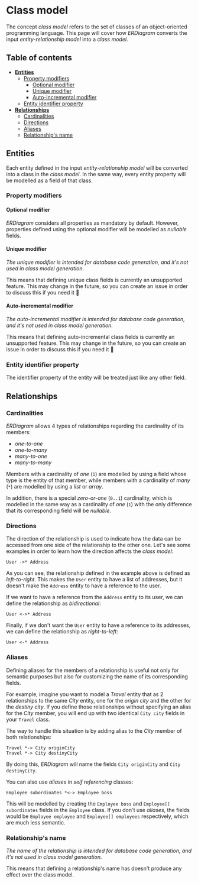 # Class model

The concept _class model_ refers to the set of classes of an object-oriented programming language. This page will cover
how _ERDiagram_ converts the input _entity-relationship model_ into a _class model_.

## Table of contents

* **[Entities](#entities)**
    + [Property modifiers](#property-modifiers)
        + [Optional modifier](#optional-modifier)
        + [Unique modifier](#unique-modifier)
        + [Auto-incremental modifier](#auto-incremental-modifier)
    + [Entity identifier property](#entity-identifier-property)
* **[Relationships](#relationships)**
    + [Cardinalities](#cardinalities)
    + [Directions](#directions)
    + [Aliases](#aliases)
    + [Relationship's name](#relationships-name)

## Entities

Each entity defined in the input _entity-relationship model_ will be converted into a class in the _class model_. In the
same way, every entity property will be modelled as a field of that class.

### Property modifiers

#### Optional modifier

_ERDiagram_ considers all properties as mandatory by default. However, properties defined using the optional modifier
will be modelled as _nullable_ fields.

#### Unique modifier

_The unique modifier is intended for database code generation, and it's not used in class model generation._

This means that defining unique class fields is currently an unsupported feature. This may change in the future, so you can
create an issue in order to discuss this if you need it :slightly_smiling_face:

#### Auto-incremental modifier

_The auto-incremental modifier is intended for database code generation, and it's not used in class model generation._

This means that defining auto-incremental class fields is currently an unsupported feature. This may change in
the future, so you can create an issue in order to discuss this if you need it :slightly_smiling_face:

### Entity identifier property

The identifier property of the entity will be treated just like any other field.

## Relationships

### Cardinalities

_ERDiagram_ allows 4 types of relationships regarding the cardinality of its members:

* _one-to-one_
* _one-to-many_
* _many-to-one_
* _many-to-many_

Members with a cardinality of _one_ (`1`) are modelled by using a field whose type is the entity of that member, while members with a
cardinality of _many_ (`*`) are modelled by using a _list_ or _array_.

In addition, there is a special _zero-or-one_ (`0..1`) cardinality, which is modelled in the same way as a cardinality
of _one_ (`1`) with the only difference that its corresponding field will be _nullable_.

### Directions

The direction of the relationship is used to indicate how the data can be accessed from one side of the relationship to
the other one. Let's see some examples in order to learn how the direction affects the _class model_:

```erdiagram
User ->* Address
```

As you can see, the relationship defined in the example above is defined as _left-to-right_. This makes the `User`
entity to have a list of addresses, but it doesn't make the `Address` entity to have a reference to the user.

If we want to have a reference from the `Address` entity to its user, we can define the relationship as _bidirectional_:

```erdiagram
User <->* Address
```

Finally, if we don't want the `User` entity to have a reference to its addresses, we can define the relationship as
_right-to-left_:

```erdiagram
User <-* Address
```

### Aliases

Defining aliases for the members of a relationship is useful not only for semantic purposes but also for customizing the
name of its corresponding fields.

For example, imagine you want to model a _Travel_ entity that as 2 relationships to the same _City_ entity, one for the _origin
city_ and the other for the _destiny city_. If you define those relationships without specifying an alias for the _City_ member,
you will end up with two identical `City city` fields in your `Travel` class.

The way to handle this situation is by adding alias to the _City_ member of both relationships:

```erdiagram
Travel *-> City originCity
Travel *-> City destinyCity
```

By doing this, _ERDiagram_ will name the fields `City originCity` and `City destinyCity`.

You can also use _aliases_ in _self referencing_ classes:

```erdiagram
Employee subordinates *<-> Employee boss
```

This will be modelled by creating the `Employee boss` and `Employee[] subordinates` fields in the `Employee` class. If you don't
use _aliases_, the fields would be `Employee employee` and `Employee[] employees` respectively, which are much less semantic.

### Relationship's name

_The name of the relationship is intended for database code generation, and it's not used in class model generation._

This means that defining a relationship's name has doesn't produce any effect over the class model.
